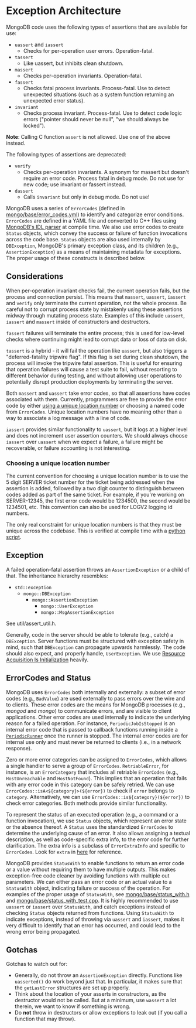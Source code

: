 # Exception Architecture

MongoDB code uses the following types of assertions that are available for use:
-   `uassert` and `iassert`
    -   Checks for per-operation user errors. Operation-fatal.
-   `tassert`
    -   Like uassert, but inhibits clean shutdown.
-   `massert`
    -   Checks per-operation invariants. Operation-fatal.
-   `fassert`
    -   Checks fatal process invariants. Process-fatal. Use to detect unexpected situations (such
        as a system function returning an unexpected error status).
-   `invariant`
    -   Checks process invariant. Process-fatal. Use to detect code logic errors ("pointer should
        never be null", "we should always be locked").

__Note__: Calling C function `assert` is not allowed. Use one of the above instead.

The following types of assertions are deprecated:

-   `verify`
    -   Checks per-operation invariants. A synonym for massert but doesn't require an error code.
        Process fatal in debug mode. Do not use for new code; use invariant or fassert instead.
-   `dassert`
    -   Calls `invariant` but only in debug mode. Do not use!

MongoDB uses a series of `ErrorCodes` (defined in [mongo/base/error_codes.yml][error_codes_yml]) to
identify and categorize error conditions. `ErrorCodes` are defined in a YAML file and converted to
C++ files using [MongoDB's IDL parser][idlc_py] at compile time. We also use error codes to create
`Status` objects, which convey the success or failure of function invocations across the code base.
`Status` objects are also used internally by `DBException`, MongoDB's primary exception class, and
its children (e.g., `AssertionException`) as a means of maintaining metadata for exceptions. The
proper usage of these constructs is described below.

## Considerations

When per-operation invariant checks fail, the current operation fails, but the process and
connection persist. This means that `massert`, `uassert`, `iassert` and `verify` only
terminate the current operation, not the whole process. Be careful not to corrupt process state by
mistakenly using these assertions midway through mutating process state. Examples of this include
`uassert`, `iassert` and `massert` inside of constructors and destructors.

`fassert` failures will terminate the entire process; this is used for low-level checks where
continuing might lead to corrupt data or loss of data on disk.

`tassert` is a hybrid - it will fail the operation like `uassert`, but also triggers a
"deferred-fatality tripwire flag". If this flag is set during clean shutdown, the process will
invoke the tripwire fatal assertion. This is useful for ensuring that operation failures will cause
a test suite to fail, without resorting to different behavior during testing, and without allowing
user operations to potentially disrupt production deployments by terminating the server.

Both `massert` and `uassert` take error codes, so that all assertions have codes associated with
them. Currently, programmers are free to provide the error code by either [using a unique location
number](#choosing-a-unique-location-number) or choosing a named code from `ErrorCodes`. Unique location 
numbers have no meaning other than a way to associate a log message with a line of code.

`iassert` provides similar functionality to `uassert`, but it logs at a higher level and
does not increment user assertion counters. We should always choose `iassert` over `uassert`
when we expect a failure, a failure might be recoverable, or failure accounting is not interesting.

### Choosing a unique location number

The current convention for choosing a unique location number is to use the 5 digit SERVER ticket number 
for the ticket being addressed when the assertion is added, followed by a two digit counter to distinguish 
between codes added as part of the same ticket. For example, if you're working on SERVER-12345, the first 
error code would be 1234500, the second would be 1234501, etc. This convention can also be used for LOGV2 
logging id numbers.

The only real constraint for unique location numbers is that they must be unique across the codebase. This is 
verified at compile time with a [python script][errorcodes_py].

## Exception

A failed operation-fatal assertion throws an `AssertionException` or a child of that.
The inheritance hierarchy resembles:

-   `std::exception`
    -   `mongo::DBException`
        -   `mongo::AssertionException`
            -   `mongo::UserException`
            -   `mongo::MsgAssertionException`

See util/assert_util.h.

Generally, code in the server should be able to tolerate (e.g., catch) a `DBException`. Server
functions must be structured with exception safety in mind, such that `DBException` can propagate
upwards harmlessly. The code should also expect, and properly handle, `UserException`. We use
[Resource Acquisition Is Initialization][raii] heavily.

## ErrorCodes and Status

MongoDB uses `ErrorCodes` both internally and externally: a subset of error codes (e.g.,
`BadValue`) are used externally to pass errors over the wire and to clients. These error codes are
the means for MongoDB processes (e.g., *mongod* and *mongo*) to communicate errors, and are visible
to client applications. Other error codes are used internally to indicate the underlying reason for
a failed operation. For instance, `PeriodicJobIsStopped` is an internal error code that is passed
to callback functions running inside a [`PeriodicRunner`][periodic_runner_h] once the runner is
stopped. The internal error codes are for internal use only and must never be returned to clients
(i.e., in a network response).

Zero or more error categories can be assigned to `ErrorCodes`, which allows a single handler to
serve a group of `ErrorCodes`. `RetriableError`, for instance, is an `ErrorCategory` that includes
all retriable `ErrorCodes` (e.g., `HostUnreachable` and `HostNotFound`). This implies that an
operation that fails with any error code in this category can be safely retried. We can use
`ErrorCodes::isA<${category}>(${error})` to check if `error` belongs to `category`. Alternatively,
we can use `ErrorCodes::is${category}(${error})` to check error categories. Both methods provide
similar functionality.

To represent the status of an executed operation (e.g., a command or a function invocation), we
use `Status` objects, which represent an error state or the absence thereof. A `Status` uses the
standardized `ErrorCodes` to determine the underlying cause of an error. It also allows assigning
a textual description, as well as code-specific extra info, to the error code for further
clarification. The extra info is a subclass of `ErrorExtraInfo` and specific to `ErrorCodes`. Look
for `extra` in [here][error_codes_yml] for reference.

MongoDB provides `StatusWith` to enable functions to return an error code or a value without
requiring them to have multiple outputs. This makes exception-free code cleaner by avoiding
functions with multiple out parameters. We can either pass an error code or an actual value to a
`StatusWith` object, indicating failure or success of the operation. For examples of the proper
usage of `StatusWith`, see [mongo/base/status_with.h][status_with_h] and
[mongo/base/status_with_test.cpp][status_with_test_cpp]. It is highly recommended to use `uassert`
or `iassert` over `StatusWith`, and catch exceptions instead of checking `Status` objects
returned from functions. Using `StatusWith` to indicate exceptions, instead of throwing via
`uassert` and `iassert`, makes it very difficult to identify that an error has occurred, and
could lead to the wrong error being propagated.

## Gotchas

Gotchas to watch out for:

-   Generally, do not throw an `AssertionException` directly. Functions like `uasserted()` do work
    beyond just that. In particular, it makes sure that the `getLastError` structures are set up
    properly.
-   Think about the location of your asserts in constructors, as the destructor would not be
    called. But at a minimum, use `wassert` a lot therein, we want to know if something is wrong.
-   Do __not__ throw in destructors or allow exceptions to leak out (if you call a function that
    may throw).


[raii]: https://en.wikipedia.org/wiki/Resource_acquisition_is_initialization
[error_codes_yml]: ../src/mongo/base/error_codes.yml
[periodic_runner_h]: ../src/mongo/util/periodic_runner.h
[status_with_h]: ../src/mongo/base/status_with.h
[idlc_py]: ../buildscripts/idl/idlc.py
[status_with_test_cpp]: ../src/mongo/base/status_with_test.cpp
[errorcodes_py]: ../buildscripts/errorcodes.py
